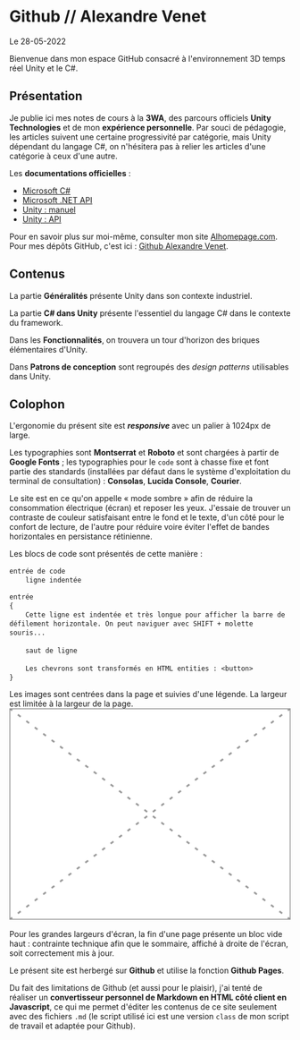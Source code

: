 # Github // Alexandre Venet

Le 28-05-2022

Bienvenue dans mon espace GitHub consacré à l'environnement 3D temps réel Unity et le C#.

## Présentation

Je publie ici mes notes de cours à la **3WA**, des parcours officiels **Unity Technologies** et de mon **expérience personnelle**. Par souci de pédagogie, les articles suivent une certaine progressivité par catégorie, mais Unity dépendant du langage C#, on n'hésitera pas à relier les articles d'une catégorie à ceux d'une autre.

Les **documentations officielles** :
- [Microsoft C#](https://docs.microsoft.com/fr-fr/dotnet/csharp "Microsoft C#")
- [Microsoft .NET API](https://docs.microsoft.com/fr-fr/dotnet/api "Microsoft .NET API")
- [Unity : manuel](https://docs.unity3d.com/Manual "Unity : manuel")
- [Unity : API](https://docs.unity3d.com/ScriptReference "Unity : API")

Pour en savoir plus sur moi-même, consulter mon site [Alhomepage.com](https://www.alhomepage.com "Alhomepage"). Pour mes dépôts GitHub, c'est ici : [Github Alexandre Venet](https://github.com/AlexandreVenet "Github Alexandre Venet").

## Contenus

La partie **Généralités** présente Unity dans son contexte industriel.

La partie **C# dans Unity** présente l'essentiel du langage C# dans le contexte du framework.

Dans les **Fonctionnalités**, on trouvera un tour d'horizon des briques élémentaires d'Unity.

Dans **Patrons de conception** sont regroupés des *design patterns* utilisables dans Unity.

## Colophon

L'ergonomie du présent site est ***responsive*** avec un palier à 1024px de large.

Les typographies sont **Montserrat** et **Roboto** et sont chargées à partir de **Google Fonts** ; les typographies pour le `code` sont à chasse fixe et font partie des standards (installées par défaut dans le système d'exploitation du terminal de consultation) : **Consolas**, **Lucida Console**, **Courier**.

Le site est en ce qu'on appelle « mode sombre » afin de réduire la consommation électrique (écran) et reposer les yeux. J'essaie de trouver un contraste de couleur satisfaisant entre le fond et le texte, d'un côté pour le confort de lecture, de l'autre pour réduire voire éviter l'effet de bandes horizontales en persistance rétinienne.

Les blocs de code sont présentés de cette manière : 
```
entrée de code
    ligne indentée
```
```
entrée 
{
    Cette ligne est indentée et très longue pour afficher la barre de défilement horizontale. On peut naviguer avec SHIFT + molette souris...
    
    saut de ligne
    
    Les chevrons sont transformés en HTML entities : <button>
}
```

Les images sont centrées dans la page et suivies d'une légende. La largeur est limitée à la largeur de la page.
![Exemple d'une image au format SVG, 320x240px, suivie de sa légende, légende qui peut être sur plusieurs lignes.](../media/ImageSVG.svg)

Pour les grandes largeurs d'écran, la fin d'une page présente un bloc vide haut : contrainte technique afin que le sommaire, affiché à droite de l'écran, soit correctement mis à jour.

Le présent site est herbergé sur **Github** et utilise la fonction **Github Pages**.

Du fait des limitations de Github (et aussi pour le plaisir), j'ai tenté de réaliser un **convertisseur personnel de Markdown en HTML côté client en Javascript**, ce qui me permet d'éditer les contenus de ce site seulement avec des fichiers `.md` (le script utilisé ici est une version `class` de mon script de travail et adaptée pour Github).